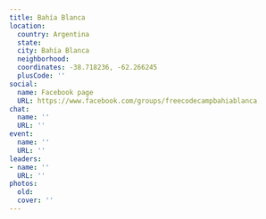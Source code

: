 ```yaml
---
title: Bahía Blanca
location:
  country: Argentina
  state: 
  city: Bahía Blanca
  neighborhood: 
  coordinates: -38.718236, -62.266245
  plusCode: ''
social:
  name: Facebook page
  URL: https://www.facebook.com/groups/freecodecampbahiablanca
chat:
  name: ''
  URL: ''
event:
  name: ''
  URL: ''
leaders:
- name: ''
  URL: ''
photos:
  old: 
  cover: ''
---
```

